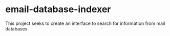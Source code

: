 # email-database-indexer
This project seeks to create an interface to search for information from mail databases
